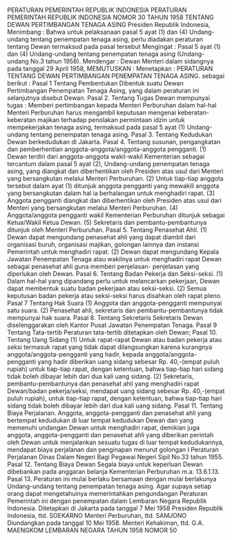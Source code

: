  PERATURAN PEMERINTAH REPUBLIK INDONESIA PERATURAN PEMERINTAH REPUBLIK INDONESIA NOMOR 30 TAHUN 1958 TENTANG DEWAN PERTIMBANGAN TENAGA ASING Presiden Republik Indonesia,
Menimbang :
 Bahwa untuk pelaksanaan pasal 5 ayat (1) dan (4) Undang-undang tentang penempatan tenaga asing, perlu diadakan peraturan tentang Dewan termaksud pada pasal tersebut Mengingat : Pasal 5 ayat (1) dan (4) Undang-undang tentang penempatan tenaga asing (Undang- undang No.3 tahun 1958). Mendengar : Dewan Menteri dalam sidangnya pada tanggal 29 April 1958,
MEMUTUSKAN :
 Menetapkan : PERATURAN TENTANG DEWAN PERTIMBANGAN PENEMPATAN TENAGA ASING. sebagai berikut :
Pasal 1
Tentang Pembentukan Dibentuk suatu Dewan Pertimbangan Penempatan Tenaga Asing, yang dalam peraturan ini selanjutnya disebut Dewan. Pasal 2. Tentang Tugas Dewan mempunyai tugas : Memberi pertimbangan kepada Menteri Perburuhan dalam hal-hal Menteri Perburuhan harus mengambil keputusan mengenai keberatan-keberatan majikan terhadap penolakan permintaan idzin untuk mempekerjakan tenaga asing, termaksud pada pasal 5 ayat (1) Undang-undang tentang penempatan tenaga asing. Pasal 3. Tentang Kedudukan Dewan berkedudukan di Jakarta. Pasal 4. Tentang susunan, pengangkatan dan pemberhentian anggota-anggota/anggota-anggota pengganti.
(1) Dewan terdiri dari anggota-anggota wakil-wakil Kementerian sebagai tercantum dalam pasal 5 ayat (2), Undang-undang penempatan tenaga asing, yang diangkat dan diberhentikan oleh Presiden atas usul dari Menteri yang bersangkutan melalui Menteri Perburuhan.
(2) Untuk tiap-tiap anggota tersebut dalam ayat (1) ditunjuk anggota pengganti yang mewakili anggota yang bersangkutan dalam hal ia berhalangan untuk menghadiri rapat.
(3) Anggota pengganti diangkat dan diberhentikan oleh Presiden atas usul dari Menteri yang bersangkutan melalui Menteri Perburuhan.
(4) Anggota/anggota pengganti wakil Kementerian Perburuhan ditunjuk sebagai Ketua/Wakil Ketua Dewan.
(5) Sekretaris dan pembantu-pembantunya ditunjuk oleh Menteri Perburuhan. Pasal 5. Tentang Penasehat Ahli.
(1) Dewan dapat mengundang penasehat ahli yang dapat diambil dari organisasi buruh, organisasi majikan, golongan lainnya dan instansi Pemerintah untuk menghadiri rapat.
(2) Dewan dapat mengundang Kepala Jawatan Penempatan Tenaga atau wakilnya untuk menghadiri rapat Dewan sebagai penasehat ahli guna memberi penjelasan- penjelasan yang diperlukan oleh Dewan. Pasal 6. Tentang Badan Pekerja dan Seksi-seksi.
(1) Dalam hal-hal yang dipandang perlu untuk melancarkan pekerjaan, Dewan dapat membentuk suatu badan pekerjaan atau seksi-seksi.
(2) Semua keputusan badan pekerja atau seksi-seksi harus disahkan oleh rapat pleno.
Pasal 7
Tentang Hak Suara (1) Anggota dan anggota-pengganti mempunyai satu suara.
(2) Penasehat ahli, sekretaris dan pembantu-pembantunya tidak mempunyai hak suara. Pasal 8. Tentang Sekretaris Sekretaris Dewan diselenggarakan oleh Kantor Pusat Jawatan Penempatan Tenaga. Pasal 9 Tentang Tata-tertib Peraturan tata-tertib ditetapkan oleh Dewan; Pasal 10. Tentang Uang Sidang (1) Untuk rapat-rapat Dewan atau badan pekerja atau seksi termasuk rapat yang tidak dapat dilangsungkan karena kurangnya anggota/anggota-pengganti yang hadir, kepada anggota/anggota-pengganti yang hadir diberikan uang sidang sebesar Rp. 40,-(empat puluh rupiah) untuk tiap-tiap rapat, dengan ketentuan, bahwa tiap-tiap hari sidang tidak boleh dibayar lebih dari dua kali uang sidang.
(2) Sekretaris, pembantu-pembantunya dan penasehat ahli yang menghadiri rapat Dewan/badan pekerja/seksi, mendapat uang sidang sebesar Rp. 40,-(empat puluh rupiah), untuk tiap-tiap rapat, dengan ketentuan, bahwa tiap-tiap hari sidang tidak boleh dibayar lebih dari dua kali uang sidang. Pasal 11. Tentang Biaya Perjalanan. Anggota, anggota-pengganti dan penasehat ahli yang bertempat kedudukan di luar tempat kedudukan Dewan dan yang memenuhi undangan Dewan untuk menghadiri rapat, demikian juga anggota, anggota-pengganti dan penasehat ahli yang diberikan perintah oleh Dewan untuk menjalankan sesuatu tugas di luar tempat kedudukannya, mendapat biaya perjalanan dan penginapan menurut golongan I Peraturan Perjalanan Dinas Dalam Negeri Bagi Pegawai Negeri Sipil No.33 tahun 1955. Pasal 12. Tentang Biaya Dewan Segala biaya untuk keperluan Dewan dibebankan pada anggaran belanja Kementerian Perburuhan m.a. 13.6.1.13. Pasal 13. Peraturan ini mulai berlaku bersamaan dengan mulai berlakunya Undang-undang tentang penempatan tenaga asing. Agar supaya setiap orang dapat mengetahuinya memerintahkan pengundangan Peraturan Pemerintah ini dengan penempatan dalam Lembaran Negara Republik Indonesia. Ditetapkan di Jakarta pada tanggal 7 Mei 1958 Presiden Republik Indonesia, ttd. SOEKARNO Menteri Perburuhan, ttd. SAMJONO Diundangkan pada tanggal 10 Mei 1958. Menteri Kehakiman, ttd. G.A. MAENGKOM LEMBARAN NEGARA TAHUN 1958 NOMOR 50